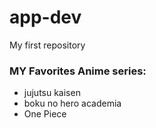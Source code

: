 # app-dev
My first repository

### **MY Favorites Anime series:**
- jujutsu kaisen
- boku no hero academia
- One Piece
 
